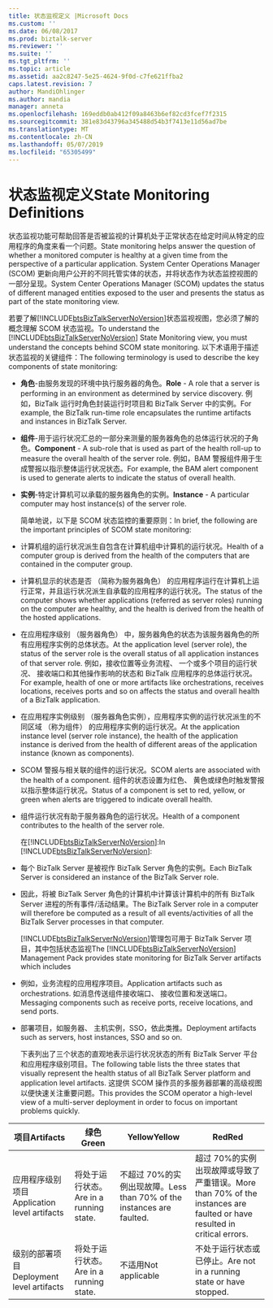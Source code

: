 ```yaml
---
title: 状态监视定义 |Microsoft Docs
ms.custom: ''
ms.date: 06/08/2017
ms.prod: biztalk-server
ms.reviewer: ''
ms.suite: ''
ms.tgt_pltfrm: ''
ms.topic: article
ms.assetid: aa2c8247-5e25-4624-9f0d-c7fe621ffba2
caps.latest.revision: 7
author: MandiOhlinger
ms.author: mandia
manager: anneta
ms.openlocfilehash: 169eddb0ab412f09a8463b6ef82cd3fcef7f2315
ms.sourcegitcommit: 381e83d43796a345488d54b3f7413e11d56ad7be
ms.translationtype: MT
ms.contentlocale: zh-CN
ms.lasthandoff: 05/07/2019
ms.locfileid: "65305499"
---
```

# <a name="state-monitoring-definitions"></a><span data-ttu-id="ae236-102">状态监视定义</span><span class="sxs-lookup"><span data-stu-id="ae236-102">State Monitoring Definitions</span></span>
<span data-ttu-id="ae236-103">状态监视功能可帮助回答是否被监视的计算机处于正常状态在给定时间从特定的应用程序的角度来看一个问题。</span><span class="sxs-lookup"><span data-stu-id="ae236-103">State monitoring helps answer the question of whether a monitored computer is healthy at a given time from the perspective of a particular application.</span></span> <span data-ttu-id="ae236-104">System Center Operations Manager (SCOM) 更新向用户公开的不同托管实体的状态，并将状态作为状态监控视图的一部分呈现。</span><span class="sxs-lookup"><span data-stu-id="ae236-104">System Center Operations Manager (SCOM) updates the status of different managed entities exposed to the user and presents the status as part of the state monitoring view.</span></span>  
  
 <span data-ttu-id="ae236-105">若要了解[!INCLUDE[btsBizTalkServerNoVersion](../includes/btsbiztalkservernoversion-md.md)]状态监视视图，您必须了解的概念理解 SCOM 状态监视。</span><span class="sxs-lookup"><span data-stu-id="ae236-105">To understand the [!INCLUDE[btsBizTalkServerNoVersion](../includes/btsbiztalkservernoversion-md.md)] State Monitoring view, you must understand the concepts behind SCOM state monitoring.</span></span> <span data-ttu-id="ae236-106">以下术语用于描述状态监视的关键组件：</span><span class="sxs-lookup"><span data-stu-id="ae236-106">The following terminology is used to describe the key components of state monitoring:</span></span>  
  
- <span data-ttu-id="ae236-107">**角色**-由服务发现的环境中执行服务器的角色。</span><span class="sxs-lookup"><span data-stu-id="ae236-107">**Role** - A role that a server is performing in an environment as determined by service discovery.</span></span> <span data-ttu-id="ae236-108">例如，BizTalk 运行时角色封装运行时项目和 BizTalk Server 中的实例。</span><span class="sxs-lookup"><span data-stu-id="ae236-108">For example, the BizTalk run-time role encapsulates the runtime artifacts and instances in BizTalk Server.</span></span>  
  
- <span data-ttu-id="ae236-109">**组件**-用于运行状况汇总的一部分来测量的服务器角色的总体运行状况的子角色。</span><span class="sxs-lookup"><span data-stu-id="ae236-109">**Component** - A sub-role that is used as part of the health roll-up to measure the overall health of the server role.</span></span> <span data-ttu-id="ae236-110">例如，BAM 警报组件用于生成警报以指示整体运行状况状态。</span><span class="sxs-lookup"><span data-stu-id="ae236-110">For example, the BAM alert component is used to generate alerts to indicate the status of overall health.</span></span>  
  
- <span data-ttu-id="ae236-111">**实例**-特定计算机可以承载的服务器角色的实例。</span><span class="sxs-lookup"><span data-stu-id="ae236-111">**Instance** - A particular computer may host instance(s) of the server role.</span></span>  
  
  <span data-ttu-id="ae236-112">简单地说，以下是 SCOM 状态监控的重要原则：</span><span class="sxs-lookup"><span data-stu-id="ae236-112">In brief, the following are the important principles of SCOM state monitoring:</span></span>  
  
- <span data-ttu-id="ae236-113">计算机组的运行状况派生自包含在计算机组中计算机的运行状况。</span><span class="sxs-lookup"><span data-stu-id="ae236-113">Health of a computer group is derived from the health of the computers that are contained in the computer group.</span></span>  
  
- <span data-ttu-id="ae236-114">计算机显示的状态是否 （简称为服务器角色） 的应用程序运行在计算机上运行正常，并且运行状况派生自承载的应用程序的运行状况。</span><span class="sxs-lookup"><span data-stu-id="ae236-114">The status of the computer shows whether applications (referred as server roles) running on the computer are healthy, and the health is derived from the health of the hosted applications.</span></span>  
  
- <span data-ttu-id="ae236-115">在应用程序级别 （服务器角色） 中，服务器角色的状态为该服务器角色的所有应用程序实例的总体状态。</span><span class="sxs-lookup"><span data-stu-id="ae236-115">At the application level (server role), the status of the server role is the overall status of all application instances of that server role.</span></span> <span data-ttu-id="ae236-116">例如，接收位置等业务流程、 一个或多个项目的运行状况、 接收端口和其他操作影响的状态和 BizTalk 应用程序的总体运行状况。</span><span class="sxs-lookup"><span data-stu-id="ae236-116">For example, health of one or more artifacts like orchestrations, receives locations, receives ports and so on affects the status and overall health of a BizTalk application.</span></span>  
  
- <span data-ttu-id="ae236-117">在应用程序实例级别 （服务器角色实例），应用程序实例的运行状况派生的不同区域 （称为组件） 的应用程序实例的运行状况。</span><span class="sxs-lookup"><span data-stu-id="ae236-117">At the application instance level (server role instance), the health of the application instance is derived from the health of different areas of the application instance (known as components).</span></span>  
  
- <span data-ttu-id="ae236-118">SCOM 警报与相关联的组件的运行状况。</span><span class="sxs-lookup"><span data-stu-id="ae236-118">SCOM alerts are associated with the health of a component.</span></span> <span data-ttu-id="ae236-119">组件的状态设置为红色、 黄色或绿色时触发警报以指示整体运行状况。</span><span class="sxs-lookup"><span data-stu-id="ae236-119">Status of a component is set to red, yellow, or green when alerts are triggered to indicate overall health.</span></span>  
  
- <span data-ttu-id="ae236-120">组件运行状况有助于服务器角色的运行状况。</span><span class="sxs-lookup"><span data-stu-id="ae236-120">Health of a component contributes to the health of the server role.</span></span>  
  
  <span data-ttu-id="ae236-121">在[!INCLUDE[btsBizTalkServerNoVersion](../includes/btsbiztalkservernoversion-md.md)]:</span><span class="sxs-lookup"><span data-stu-id="ae236-121">In [!INCLUDE[btsBizTalkServerNoVersion](../includes/btsbiztalkservernoversion-md.md)]:</span></span>  
  
- <span data-ttu-id="ae236-122">每个 BizTalk Server 是被视作 BizTalk Server 角色的实例。</span><span class="sxs-lookup"><span data-stu-id="ae236-122">Each BizTalk Server is considered an instance of the BizTalk Server role.</span></span>  
  
- <span data-ttu-id="ae236-123">因此，将被 BizTalk Server 角色的计算机中计算该计算机中的所有 BizTalk Server 进程的所有事件/活动结果。</span><span class="sxs-lookup"><span data-stu-id="ae236-123">The BizTalk Server role in a computer will therefore be computed as a result of all events/activities of all the BizTalk Server processes in that computer.</span></span>  
  
  <span data-ttu-id="ae236-124">[!INCLUDE[btsBizTalkServerNoVersion](../includes/btsbiztalkservernoversion-md.md)]管理包可用于 BizTalk Server 项目，其中包括状态监视</span><span class="sxs-lookup"><span data-stu-id="ae236-124">The [!INCLUDE[btsBizTalkServerNoVersion](../includes/btsbiztalkservernoversion-md.md)] Management Pack provides state monitoring for BizTalk Server artifacts which includes</span></span>  
  
- <span data-ttu-id="ae236-125">例如，业务流程的应用程序项目。</span><span class="sxs-lookup"><span data-stu-id="ae236-125">Application artifacts such as orchestrations.</span></span> <span data-ttu-id="ae236-126">如消息传送组件接收端口、 接收位置和发送端口。</span><span class="sxs-lookup"><span data-stu-id="ae236-126">Messaging components such as receive ports, receive locations, and send ports.</span></span>  
  
- <span data-ttu-id="ae236-127">部署项目，如服务器、 主机实例，SSO，依此类推。</span><span class="sxs-lookup"><span data-stu-id="ae236-127">Deployment artifacts such as servers, host instances, SSO and so on.</span></span>  
  
  <span data-ttu-id="ae236-128">下表列出了三个状态的直观地表示运行状况状态的所有 BizTalk Server 平台和应用程序级别项目。</span><span class="sxs-lookup"><span data-stu-id="ae236-128">The following table lists the three states that visually represent the health status of all BizTalk Server platform and application level artifacts.</span></span> <span data-ttu-id="ae236-129">这提供 SCOM 操作员的多服务器部署的高级视图以便快速关注重要问题。</span><span class="sxs-lookup"><span data-stu-id="ae236-129">This provides the SCOM operator a high-level view of a multi-server deployment in order to focus on important problems quickly.</span></span>  
  
|<span data-ttu-id="ae236-130">项目</span><span class="sxs-lookup"><span data-stu-id="ae236-130">Artifacts</span></span>|<span data-ttu-id="ae236-131">绿色</span><span class="sxs-lookup"><span data-stu-id="ae236-131">Green</span></span>|<span data-ttu-id="ae236-132">Yellow</span><span class="sxs-lookup"><span data-stu-id="ae236-132">Yellow</span></span>|<span data-ttu-id="ae236-133">Red</span><span class="sxs-lookup"><span data-stu-id="ae236-133">Red</span></span>|  
|---------------|-----------|------------|---------|  
|<span data-ttu-id="ae236-134">应用程序级别项目</span><span class="sxs-lookup"><span data-stu-id="ae236-134">Application level artifacts</span></span>|<span data-ttu-id="ae236-135">将处于运行状态。</span><span class="sxs-lookup"><span data-stu-id="ae236-135">Are in a running state.</span></span>|<span data-ttu-id="ae236-136">不超过 70%的实例出现故障。</span><span class="sxs-lookup"><span data-stu-id="ae236-136">Less than 70% of the   instances are faulted.</span></span>|<span data-ttu-id="ae236-137">超过 70%的实例出现故障或导致了严重错误。</span><span class="sxs-lookup"><span data-stu-id="ae236-137">More than 70% of the instances are faulted or have resulted in critical errors.</span></span>|  
|<span data-ttu-id="ae236-138">级别的部署项目</span><span class="sxs-lookup"><span data-stu-id="ae236-138">Deployment level artifacts</span></span>|<span data-ttu-id="ae236-139">将处于运行状态。</span><span class="sxs-lookup"><span data-stu-id="ae236-139">Are in a running state.</span></span>|<span data-ttu-id="ae236-140">不适用</span><span class="sxs-lookup"><span data-stu-id="ae236-140">Not applicable</span></span>|<span data-ttu-id="ae236-141">不处于运行状态或已停止。</span><span class="sxs-lookup"><span data-stu-id="ae236-141">Are not in a running state or have stopped.</span></span>|